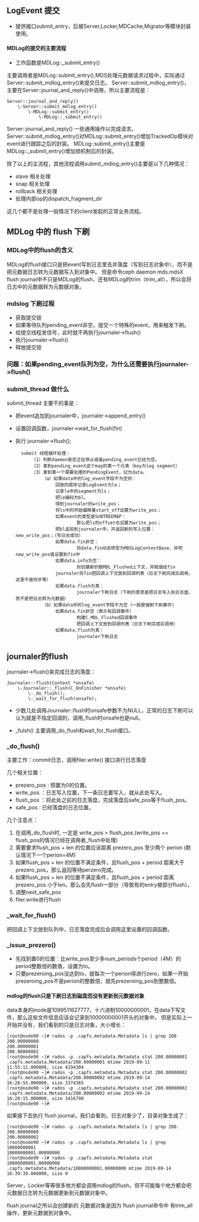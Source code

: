 ## LogEvent 提交

* 提供接口submit_entry，后被Server,Locker,MDCache,Migrator等模块封装使用。

#### MDLog的提交的主要流程

* 工作函数是MDLog::_submit_entry()

主要调用者是MDLog::submit_entry(),MDS处理元数据请求过程中，实际通过Server::submit_mdlog_entry()来提交日志。
Server::submit_mdlog_entry()，主要在Server::journal_and_reply()中调用，所以主要流程是：

    Server::journal_and_reply()
        \-Server::submit_mdlog_entry() 
            \-MDLog::submit_entry()
                \-MDLog::_submit_entry()


Server::journal_and_reply() 一些通用操作以完成请求。
Server::submit_mdlog_entry()对MDLog::submit_entry()增加TrackedOp模块对event进行跟踪之后的封装。
MDLog::submit_entry()主要是MDLog::_submit_entry()增加锁机制后的封装。

除了以上的主流程，其他流程调用submit_mdlog_entry()主要是以下几种情况：

* slave 相关处理
* snap 相关处理
* rollback 相关处理
* 处理内部op的dispatch_fragment_dir

这几个都不是处理一般情况下的client发起的正常业务流程。


## MDLog 中的 flush 下刷

### MDLog中的flush的含义

MDLog的flush接口只是把event写到日志里去并落盘（写到日志对象中），而不是把元数据日志转为元数据写入到对象中。
但是命令ceph daemon mds.mdsX flush journal中不只是MDLog的flush，还有MDLog的trim（trim_all），所以会将日志中的元数据转为元数据对象。

### mdslog 下刷过程

* 获取提交锁
* 如果等待队列pending_event非空，提交一个特殊的event，用来触发下刷。
* 给提交线程发信号，此时就不再执行journaler->flush()
* 执行journaler->flush()
* 释放提交锁

### 问题：如果pending_event队列为空，为什么还需要执行journaler->flush()


### submit_thread 做什么

submit_thread 主要干的事是：

* 把event追加到journaler中，journaler->append_entry()
* 设置回调函数，journaler->wait_for_flush(fin)
* 执行 journaler->flush();

        submit 线程循环处理：
            （1）判断daemon是否正在停止或者pending_event已经为空。
            （2）拿到pending_event这个map的第一个元素（key为log segment）
            （3）拿到第一个需要处理的PendingEvent，记为data。
                （a）如果data中的log_event字段不为空则：
                     回放的顺序记录LogEvent为le；
                     记录le中的segment为ls；
                     把le编码为bl。
                     得到journaler的write_pos；
                     将ls中的开始偏移量start_off设置为write_pos；
                     如果event的类型是SUBTREEMAP：
                             那么把ls的offset也设置为write_pos；
                     把bl追加到journaler中，并返回新的写入位置：new_write_pos；（写日志成功）
                     如果data.fin非空：
                             将data.fin动态转型为MDSLogContextBase，并吧new_write_pos值设置到fin中
                     如果data.info为空：
                             则创建新的额MDL_Flushed上下文，并赋值给fin
                     journaler将fin把回调上下文放到回调列表（日志下刷完成后调用，这里不是同步等）
                     如果data.flush为真：
                             journaler下刷日志（下刷的意思是把日志写入到日志盘，而不是把日志转为元数据）
                （b）如果data中的log_event字段不为空（一般是强制下刷事件)
                     如果data.fin非空（表示有回调事件）
                             构建C_MDL_Flushed回调事件
                             把回调上下文放到回调列表（日志下刷完成后调用）
                     如果data.flush为真：
                             journaler下刷日志


## journaler的flush 

journaler->flush()来完成日志的落盘：

    Journaler::flush(Context *onsafe)
        \-Journaler::_flush(C_OnFinisher *onsafe)
            \-_do_flush();
            \-_wait_for_flush(onsafe);
    

* 少数几处调用Journaler::flush时onsafe参数不为NULL，正常的日志下刷可以认为就是不指定回调的，调用_flush时onsafe也是null。

* _fulsh() 主要调用_do_flush和wait_for_flush接口。

### _do_flush()

主要工作：commit日志，调用filer.write() 接口进行日志落盘 

几个相关位置：

* prezero_pos : 预置为0的位置。
* write_pos   ：日志写入位置，下一条日志要写入，就从此处写入。
* flush_pos   ：将此处之前的日志落盘，完成落盘后safe_pos等于flush_pos。
* safe_pos    : 已经落盘的日志位置。

几个注意点：

1. 在调用_do_flush时, 一定是 write_pos > flush_pos.(write_pos == flush_pos的情况已经在调用者_flush中处理)
2. 需要要求flush_pos + len 的位置应该距离 prezero_pos 至少两个 perion (默认情况下一个perion=4M)
3. 如果flush_pos + len 的位置不满足条件，且flush_pos + period 距离大于 prezero_pos，那么返回等待perzero完成。
4. 如果flush_pos + len 的位置不满足条件，且flush_pos + period 距离 prezero_pos 小于len，那么会先flush一部分（导致有的entry被部分flush）。
5. 调整next_safe_pos
6. filer.write进行flush

### _wait_for_flush()

把回调上下文放到队列中，日志落盘完成后会调用这里设置的回调函数。

### _issue_prezero()

* 先找到置0的位置：比write_pos至少多num_periods个period（4M）的period整数倍的数值，设置为to。
* 只要prezeroing_pos没达到to，就每次一个perion得进行zero，如果一开始prezeroing_pos不是perion的整数倍，就先prezeroing_pos到整数倍。

#### mdlog的flush只是下刷日志到磁盘而没有更新到元数据对象

data本身的inode是1099511627777，十六进制10000000001，在data下写文件，那么这些文件信息应该会记录到10000000001开头的对象中。
但是实际上一开始并没有，我们看到的只是日志对象，大小增长：

    [root@node90 ~]# rados -p .capfs.metadata.Metadata ls | grep 200
    200.00000000
    200.00000001
    200.00000002
    [root@node90 ~]# rados -p .capfs.metadata.Metadata stat 200.00000001
    .capfs.metadata.Metadata/200.00000001 mtime 2019-09-11 11:55:11.000000, size 4194304
    [root@node90 ~]# rados -p .capfs.metadata.Metadata stat 200.00000002
    .capfs.metadata.Metadata/200.00000002 mtime 2019-09-14 16:26:55.000000, size 3374365
    [root@node90 ~]# rados -p .capfs.metadata.Metadata stat 200.00000002
    .capfs.metadata.Metadata/200.00000002 mtime 2019-09-14 16:28:15.000000, size 3416798
    [root@node90 ~]#

如果接下去执行 flush journal，我们会看到，日志对象少了，目录对象生成了：
  
    [root@node90 ~]# rados -p .capfs.metadata.Metadata ls | grep 200.
    200.00000000
    200.00000002
    [root@node90 ~]# rados -p .capfs.metadata.Metadata ls | grep 10000000001
    10000000001.00000000
    [root@node90 ~]# rados -p .capfs.metadata.Metadata stat 10000000001.00000000
    .capfs.metadata.Metadata/10000000001.00000000 mtime 2019-09-14 16:39:39.000000, size 0

Server，Locker等等很多地方都会调用mdlog的flush，但不可能每个地方都会吧元数据日志转为元数据更新到元数据对象中。

flush journal之所以会创建新的 元数据对象是因为 flush journal命令中 有trim_all操作，更新元数据到对象中。
